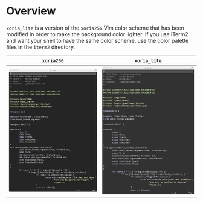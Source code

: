 <!--
  ** File Name: README.md
  ** Author:    Aditya Ramesh
  ** Date:      05/03/2015
  ** Contact:   _@adityaramesh.com
-->

# Overview

`xoria_lite` is a version of the `xoria256` Vim color scheme that has been
modified in order to make the background color lighter. If you use iTerm2 and
want your shell to have the same color scheme, use the color palette files in
the `iterm2` directory.

`xoria256`                        | `xoria_lite`
:--------------------------------:|:-----------------------------------:
![](images/xoria256_example.tiff) | ![](images/xoria_lite_example.tiff)
